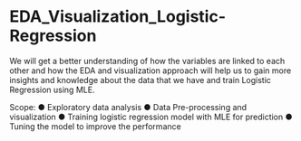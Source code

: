 # EDA_Visualization_Logistic-Regression
We will get a better understanding of how the variables are linked to each other and how the EDA and visualization approach will help us to gain more insights and knowledge about the data that we have and train Logistic Regression using MLE.

Scope:
●	Exploratory data analysis
●	Data Pre-processing and visualization
●	Training logistic regression model with MLE for prediction
●	Tuning the model to improve the performance
